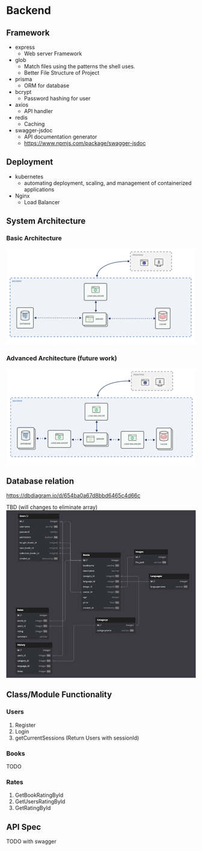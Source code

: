 # Backend

## Framework
* express
    * Web server Framework 
* glob
    * Match files using the patterns the shell uses.
    * Better File Structure of Project
* prisma
    * ORM for database
* bcrypt
    * Password hashing for user
* axios
    * API handler
* redis
    * Caching
* swagger-jsdoc
    * API documentation generator
    * https://www.npmjs.com/package/swagger-jsdoc

## Deployment
* kubernetes
    * automating deployment, scaling, and management of containerized applications
* Nginx
    * Load Balancer

## System Architecture

### Basic Architecture

![](images/a.png)

### Advanced Architecture (future work)

![](images/b.png)

## Database relation
https://dbdiagram.io/d/654ba0a67d8bbd6465c4d66c

TBD (will changes to eliminate array)
![](images/db.png)

## Class/Module Functionality

### Users
1. Register
2. Login
3. getCurrentSessions (Return Users with sessionId)

### Books
TODO

### Rates
1. GetBookRatingById
2. GetUsersRatingById
3. GetRatingById

## API Spec
TODO with swagger